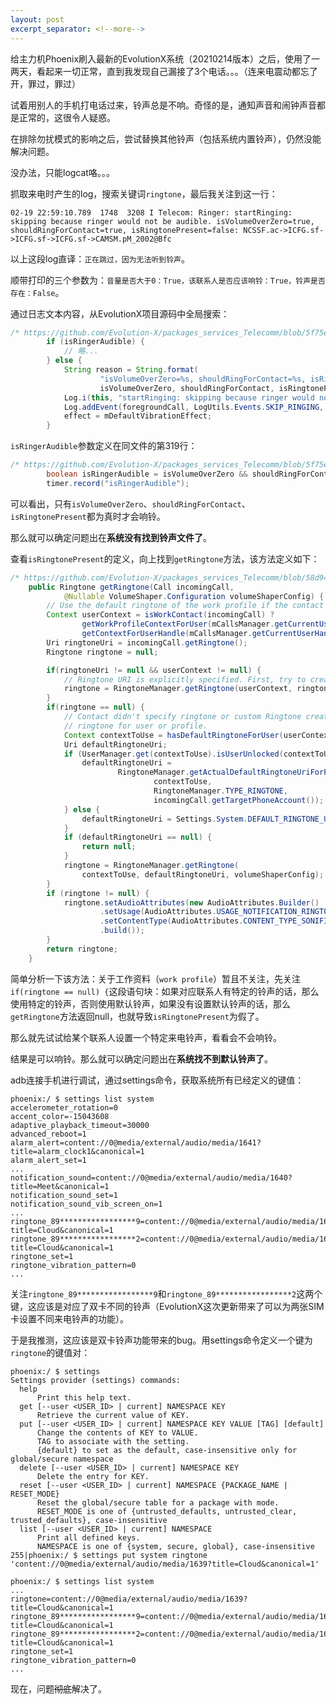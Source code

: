 ```yaml
---
layout: post
excerpt_separator: <!--more-->
---
```


给主力机Phoenix刷入最新的EvolutionX系统（20210214版本）之后，使用了一两天，看起来一切正常，直到我发现自己漏接了3个电话。。。（连来电震动都忘了开，罪过，罪过）

试着用别人的手机打电话过来，铃声总是不响。奇怪的是，通知声音和闹钟声音都是正常的，这很令人疑惑。

<!--more-->

在排除勿扰模式的影响之后，尝试替换其他铃声（包括系统内置铃声），仍然没能解决问题。

没办法，只能logcat咯。。。

抓取来电时产生的log，搜索关键词`ringtone`，最后我关注到这一行：

```text
02-19 22:59:10.789  1748  3208 I Telecom: Ringer: startRinging: skipping because ringer would not be audible. isVolumeOverZero=true, shouldRingForContact=true, isRingtonePresent=false: NCSSF.ac->ICFG.sf->ICFG.sf->ICFG.sf->CAMSM.pM_2002@Bfc
```

以上这段log直译：`正在跳过，因为无法听到铃声`。

顺带打印的三个参数为：`音量是否大于0：True，该联系人是否应该响铃：True，铃声是否存在：False`。

通过日志文本内容，从EvolutionX项目源码中全局搜索：

```java
/* https://github.com/Evolution-X/packages_services_Telecomm/blob/5f75e65fd8b65ba3a1759d75a72440f5e27e755b/src/com/android/server/telecom/Ringer.java#L365 */
        if (isRingerAudible) {
            // 略...
        } else {
            String reason = String.format(
                    "isVolumeOverZero=%s, shouldRingForContact=%s, isRingtonePresent=%s",
                    isVolumeOverZero, shouldRingForContact, isRingtonePresent);
            Log.i(this, "startRinging: skipping because ringer would not be audible. " + reason);
            Log.addEvent(foregroundCall, LogUtils.Events.SKIP_RINGING, "Inaudible: " + reason);
            effect = mDefaultVibrationEffect;
        }
```

`isRingerAudible`参数定义在同文件的第319行：

```java
/* https://github.com/Evolution-X/packages_services_Telecomm/blob/5f75e65fd8b65ba3a1759d75a72440f5e27e755b/src/com/android/server/telecom/Ringer.java#L319 */
        boolean isRingerAudible = isVolumeOverZero && shouldRingForContact && isRingtonePresent;
        timer.record("isRingerAudible");
```

可以看出，只有`isVolumeOverZero`、`shouldRingForContact`、`isRingtonePresent`都为真时才会响铃。

那么就可以确定问题出在**系统没有找到铃声文件了**。

查看`isRingtonePresent`的定义，向上找到`getRingtone`方法，该方法定义如下：

```java
/* https://github.com/Evolution-X/packages_services_Telecomm/blob/58d940e14cd89d7e0b56ed0e904ae0b53eba30e9/src/com/android/server/telecom/RingtoneFactory.java#L67 */
    public Ringtone getRingtone(Call incomingCall,
            @Nullable VolumeShaper.Configuration volumeShaperConfig) {
        // Use the default ringtone of the work profile if the contact is a work profile contact.
        Context userContext = isWorkContact(incomingCall) ?
                getWorkProfileContextForUser(mCallsManager.getCurrentUserHandle()) :
                getContextForUserHandle(mCallsManager.getCurrentUserHandle());
        Uri ringtoneUri = incomingCall.getRingtone();
        Ringtone ringtone = null;

        if(ringtoneUri != null && userContext != null) {
            // Ringtone URI is explicitly specified. First, try to create a Ringtone with that.
            ringtone = RingtoneManager.getRingtone(userContext, ringtoneUri, volumeShaperConfig);
        }
        if(ringtone == null) {
            // Contact didn't specify ringtone or custom Ringtone creation failed. Get default
            // ringtone for user or profile.
            Context contextToUse = hasDefaultRingtoneForUser(userContext) ? userContext : mContext;
            Uri defaultRingtoneUri;
            if (UserManager.get(contextToUse).isUserUnlocked(contextToUse.getUserId())) {
                defaultRingtoneUri =
                        RingtoneManager.getActualDefaultRingtoneUriForPhoneAccountHandle(
                                contextToUse,
                                RingtoneManager.TYPE_RINGTONE,
                                incomingCall.getTargetPhoneAccount());
            } else {
                defaultRingtoneUri = Settings.System.DEFAULT_RINGTONE_URI;
            }
            if (defaultRingtoneUri == null) {
                return null;
            }
            ringtone = RingtoneManager.getRingtone(
                contextToUse, defaultRingtoneUri, volumeShaperConfig);
        }
        if (ringtone != null) {
            ringtone.setAudioAttributes(new AudioAttributes.Builder()
                    .setUsage(AudioAttributes.USAGE_NOTIFICATION_RINGTONE)
                    .setContentType(AudioAttributes.CONTENT_TYPE_SONIFICATION)
                    .build());
        }
        return ringtone;
    }
```

简单分析一下该方法：关于工作资料（`work profile`）暂且不关注，先关注`if(ringtone == null) {`这段语句块：如果对应联系人有特定的铃声的话，那么使用特定的铃声，否则使用默认铃声，如果没有设置默认铃声的话，那么`getRingtone`方法返回null，也就导致`isRingtonePresent`为假了。

那么就先试试给某个联系人设置一个特定来电铃声，看看会不会响铃。

结果是可以响铃。那么就可以确定问题出在**系统找不到默认铃声了**。

adb连接手机进行调试，通过settings命令，获取系统所有已经定义的键值：

```text
phoenix:/ $ settings list system
accelerometer_rotation=0
accent_color=-15043608
adaptive_playback_timeout=30000
advanced_reboot=1
alarm_alert=content://0@media/external/audio/media/1641?title=alarm_clock1&canonical=1
alarm_alert_set=1
...
notification_sound=content://0@media/external/audio/media/1640?title=Meet&canonical=1
notification_sound_set=1
notification_sound_vib_screen_on=1
...
ringtone_89*****************9=content://0@media/external/audio/media/1639?title=Cloud&canonical=1
ringtone_89*****************2=content://0@media/external/audio/media/1639?title=Cloud&canonical=1
ringtone_set=1
ringtone_vibration_pattern=0
...
```

关注`ringtone_89*****************9`和`ringtone_89*****************2`这两个键，这应该是对应了双卡不同的铃声（EvolutionX这次更新带来了可以为两张SIM卡设置不同来电铃声的功能）。

于是我推测，这应该是双卡铃声功能带来的bug。用settings命令定义一个键为`ringtone`的键值对：

```text
phoenix:/ $ settings
Settings provider (settings) commands:
  help
      Print this help text.
  get [--user <USER_ID> | current] NAMESPACE KEY
      Retrieve the current value of KEY.
  put [--user <USER_ID> | current] NAMESPACE KEY VALUE [TAG] [default]
      Change the contents of KEY to VALUE.
      TAG to associate with the setting.
      {default} to set as the default, case-insensitive only for global/secure namespace
  delete [--user <USER_ID> | current] NAMESPACE KEY
      Delete the entry for KEY.
  reset [--user <USER_ID> | current] NAMESPACE {PACKAGE_NAME | RESET_MODE}
      Reset the global/secure table for a package with mode.
      RESET_MODE is one of {untrusted_defaults, untrusted_clear, trusted_defaults}, case-insensitive
  list [--user <USER_ID> | current] NAMESPACE
      Print all defined keys.
      NAMESPACE is one of {system, secure, global}, case-insensitive
255|phoenix:/ $ settings put system ringtone 'content://0@media/external/audio/media/1639?title=Cloud&canonical=1'

phoenix:/ $ settings list system
...
ringtone=content://0@media/external/audio/media/1639?title=Cloud&canonical=1
ringtone_89*****************9=content://0@media/external/audio/media/1639?title=Cloud&canonical=1
ringtone_89*****************2=content://0@media/external/audio/media/1639?title=Cloud&canonical=1
ringtone_set=1
ringtone_vibration_pattern=0
...
```

现在，问题<del>彻底</del>解决了。
